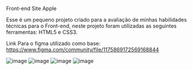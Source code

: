 Front-end Site Apple

Esse é um pequeno projeto criado para a avaliação de minhas habilidades técnicas para o Front-end, neste projeto foram utilizadas as seguintes ferramentas: HTML5 e CSS3.

Link Para o figma utilizado como base: https://www.figma.com/community/file/1175869172569168844

![image](https://github.com/PedroHenriquemsz/Site-Apple/assets/76978119/f9a44115-25c9-436b-854b-0430bebfc36d)
![image](https://github.com/PedroHenriquemsz/Site-Apple/assets/76978119/62db02fa-7968-4100-a8cb-bb31f17075e4)
![image](https://github.com/PedroHenriquemsz/Site-Apple/assets/76978119/a649f5ff-57b0-45a4-953e-e6a14b4d09ce)
![image](https://github.com/PedroHenriquemsz/Site-Apple/assets/76978119/839336d6-9dea-4080-941f-5a8488cfb506)


